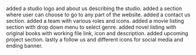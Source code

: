 added a studio logo and about us describing the studio.
added a section where user can choose to go to any part of the website.
added a contact us section.
added a team with various roles and icons.
added a movie listing section with drop down menu to select genre.
added novel listing with original books with working file link, icon and description.
added upcoming project section.
lastly a follow us and different icons for social media and ending banner.
